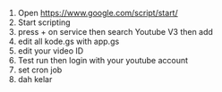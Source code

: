 
1. Open https://www.google.com/script/start/
2. Start scripting
3. press + on service then search Youtube V3 then add
4. edit all kode.gs with app.gs
5. edit your video ID
6. Test run then login with your youtube account
7. set cron job
8. dah kelar
